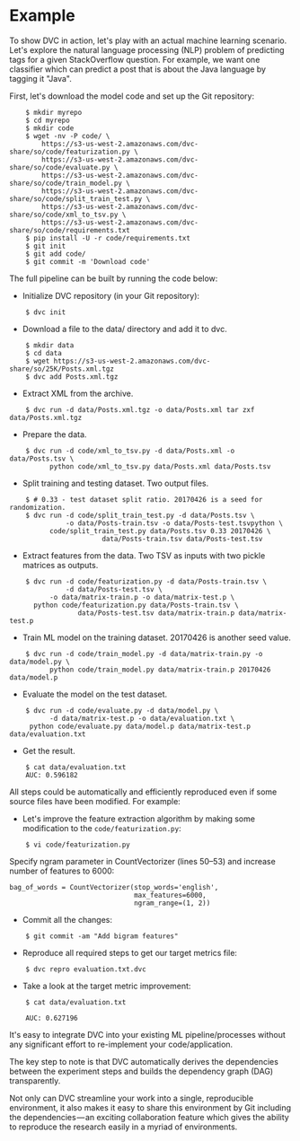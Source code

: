 # Example

To show DVC in action, let's play with an actual machine learning scenario.
Let's explore the natural language processing (NLP) problem of predicting tags
for a given StackOverflow question. For example, we want one classifier which
can predict a post that is about the Java language by tagging it "Java".

First, let's download the model code and set up the Git repository:

```dvc
    $ mkdir myrepo
    $ cd myrepo
    $ mkdir code
    $ wget -nv -P code/ \
        https://s3-us-west-2.amazonaws.com/dvc-share/so/code/featurization.py \
        https://s3-us-west-2.amazonaws.com/dvc-share/so/code/evaluate.py \
        https://s3-us-west-2.amazonaws.com/dvc-share/so/code/train_model.py \
        https://s3-us-west-2.amazonaws.com/dvc-share/so/code/split_train_test.py \
        https://s3-us-west-2.amazonaws.com/dvc-share/so/code/xml_to_tsv.py \
        https://s3-us-west-2.amazonaws.com/dvc-share/so/code/requirements.txt
    $ pip install -U -r code/requirements.txt
    $ git init
    $ git add code/
    $ git commit -m 'Download code'
```

The full pipeline can be built by running the code below:

* Initialize DVC repository (in your Git repository):

```dvc
    $ dvc init
```

* Download a file to the data/ directory and add it to dvc.

```dvc
    $ mkdir data
    $ cd data
    $ wget https://s3-us-west-2.amazonaws.com/dvc-share/so/25K/Posts.xml.tgz
    $ dvc add Posts.xml.tgz
```

* Extract XML from the archive.

```dvc
    $ dvc run -d data/Posts.xml.tgz -o data/Posts.xml tar zxf data/Posts.xml.tgz
```

* Prepare the data.

```dvc
    $ dvc run -d code/xml_to_tsv.py -d data/Posts.xml -o data/Posts.tsv \
          python code/xml_to_tsv.py data/Posts.xml data/Posts.tsv
```

* Split training and testing dataset. Two output files.

```dvc
    $ # 0.33 - test dataset split ratio. 20170426 is a seed for randomization.
    $ dvc run -d code/split_train_test.py -d data/Posts.tsv \
              -o data/Posts-train.tsv -o data/Posts-test.tsvpython \
          code/split_train_test.py data/Posts.tsv 0.33 20170426 \
                       data/Posts-train.tsv data/Posts-test.tsv
```

* Extract features from the data. Two TSV as inputs with two pickle matrices as
outputs.

```dvc
    $ dvc run -d code/featurization.py -d data/Posts-train.tsv \
              -d data/Posts-test.tsv \
	      -o data/matrix-train.p -o data/matrix-test.p \
	  python code/featurization.py data/Posts-train.tsv \
                 data/Posts-test.tsv data/matrix-train.p data/matrix-test.p
```

* Train ML model on the training dataset. 20170426 is another seed value.

```dvc
    $ dvc run -d code/train_model.py -d data/matrix-train.py -o data/model.py \
          python code/train_model.py data/matrix-train.p 20170426 data/model.p
```

* Evaluate the model on the test dataset.

```dvc
    $ dvc run -d code/evaluate.py -d data/model.py \
	      -d data/matrix-test.p -o data/evaluation.txt \
     python code/evaluate.py data/model.p data/matrix-test.p data/evaluation.txt
```

* Get the result.

```dvc
    $ cat data/evaluation.txt
    AUC: 0.596182
```

All steps could be automatically and efficiently reproduced even if some source
files have been modified. For example:

* Let's improve the feature extraction algorithm by making some modification to
the `code/featurization.py`:

```dvc
    $ vi code/featurization.py
```

Specify ngram parameter in CountVectorizer (lines 50–53) and increase number of features to 6000:
```
bag_of_words = CountVectorizer(stop_words='english',
                               max_features=6000,
                               ngram_range=(1, 2))
```

* Commit all the changes:

```dvc
    $ git commit -am "Add bigram features"
```

* Reproduce all required steps to get our target metrics file:

```dvc
    $ dvc repro evaluation.txt.dvc
```

* Take a look at the target metric improvement:

```dvc
    $ cat data/evaluation.txt

    AUC: 0.627196
```

It's easy to integrate DVC into your existing ML pipeline/processes without any
significant effort to re-implement your code/application.

The key step to note is that DVC automatically derives the dependencies between
the experiment steps and builds the dependency graph (DAG) transparently.

Not only can DVC streamline your work into a single, reproducible environment,
it also makes it easy to share this environment by Git including the
dependencies — an exciting collaboration feature which gives the ability to
reproduce the research easily in a myriad of environments.
